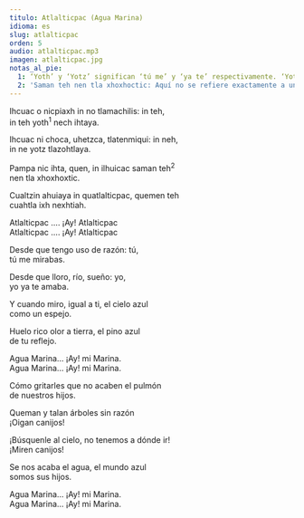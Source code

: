 ```yaml
---
titulo: Atlalticpac (Agua Marina)
idioma: es
slug: atlalticpac
orden: 5
audio: atlalticpac.mp3
imagen: atlalticpac.jpg
notas_al_pie:
  1: ‘Yoth’ y ‘Yotz’ significan ‘tú me’ y ‘ya te’ respectivamente. ‘Yotz’ se dice <i>yoti</i> y ‘Yotz’ <i>yonimitz</i>; en la actualidad comúnmente sólo se prenuncia ‘Yoth’ y ‘Yotz’.
  2: 'Saman teh nen tla xhoxhoctic: Aquí no se refiere exactamente a un <i>tezcatl</i> (espejo –objeto-) como se presenta en la traducción en español, sino que más bien refiere al horizonte como <i>espejo</i> en el cual se funde la imagen del cielo y la tierra particularmente cuando el observador se encuentra en el altiplano o zona de llanura.'
---
```


Ihcuac o nicpiaxh in no tlamachilis: in teh,<br>
in teh yoth<sup>1</sup> nech ihtaya.<br>

Ihcuac ni choca, uhetzca, tlatenmiqui: in neh, <br>
in ne yotz tlazohtlaya.<br>

Pampa nic ihta, quen, in ilhuicac saman teh<sup>2</sup><br>
nen tla xhoxhoxtic.<br>

Cualtzin ahuiaya in quatlalticpac, quemen teh <br>
cuahtla ixh nexhtiah.<br>

Atlalticpac …. ¡Ay! Atlalticpac <br>
Atlalticpac …. ¡Ay! Atlalticpac <br>

Desde que tengo uso de razón: tú,<br>
tú me mirabas.<br>

Desde que lloro, río, sueño: yo,<br>
yo ya te amaba.<br>

Y cuando miro, igual a ti, el cielo azul<br>
como un espejo.<br>

Huelo rico olor a tierra, el pino azul<br>
de tu reflejo.<br>

Agua Marina… ¡Ay! mi Marina. <br>
Agua Marina… ¡Ay! mi Marina.<br>

Cómo gritarles que no acaben el pulmón<br>
de nuestros hijos.<br>

Queman y talan árboles sin razón<br>
¡Oigan canijos!<br>

¡Búsquenle al cielo, no tenemos a dónde ir!<br>
¡Miren canijos!<br>

Se nos acaba el agua, el mundo azul<br>
somos sus hijos.<br>

Agua Marina… ¡Ay! mi Marina. <br>
Agua Marina… ¡Ay! mi Marina.<br>
